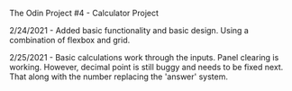 The Odin Project #4 - Calculator Project

2/24/2021 - Added basic functionality and basic design. Using a combination of flexbox and grid.

2/25/2021 - Basic calculations work through the inputs. Panel clearing is working. However, decimal point is still buggy and needs to be fixed next. That along with the number replacing the 'answer' system.